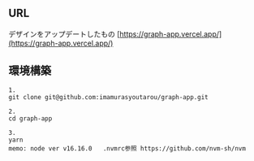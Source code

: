 ## URL 

デザインをアップデートしたもの
[https://graph-app.vercel.app/](https://graph-app.vercel.app/)



## 環境構築

```
1. 
git clone git@github.com:imamurasyoutarou/graph-app.git

2. 
cd graph-app

3. 
yarn
memo: node ver v16.16.0   .nvmrc参照 https://github.com/nvm-sh/nvm
```




